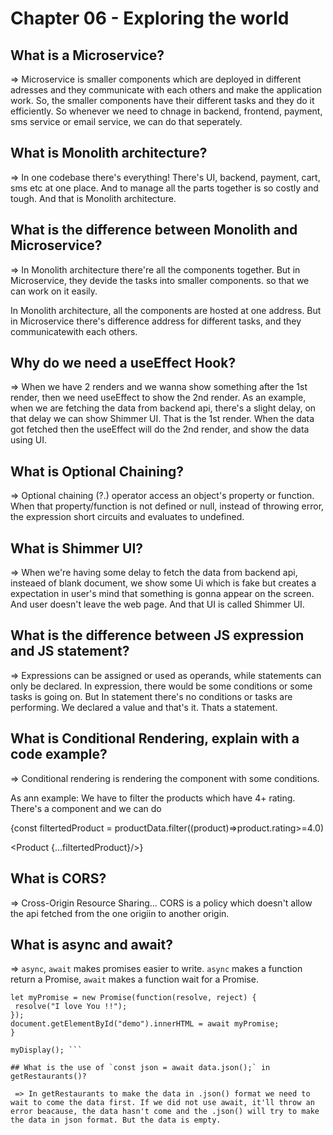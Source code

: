 # Chapter 06 - Exploring the world

## What is a Microservice?

 => Microservice is smaller components which are deployed in different adresses and they communicate with each others and make the application work. So, the smaller components have their different tasks and they do it efficiently. So whenever we need to chnage in backend, frontend, payment, sms service or email service, we can do that seperately.

## What is Monolith architecture?

 => In one codebase there's everything! There's UI, backend, payment, cart, sms etc at one place. And to manage all the parts together is so costly and tough. And that is Monolith architecture.

## What is the difference between Monolith and Microservice?

 => In Monolith architecture there're all the components together. But in Microservice, they devide the tasks into smaller components. so that we can work on it easily.

 In Monolith architecture, all the components are hosted at one address. But in Microservice there's difference address for different tasks, and they communicatewith each others.

## Why do we need a useEffect Hook?

 => When we have 2 renders and we wanna show something after the 1st render, then we need useEffect to show the 2nd render. As an example, when we are fetching the data from backend api, there's a slight delay, on that delay we can show Shimmer UI. That is the 1st render. When the data got fetched then the useEffect will do the 2nd render, and show the data using UI.

## What is Optional Chaining?

 => Optional chaining (?.) operator access an object's property or function. When that property/function is not defined or null, instead of throwing error, the expression short circuits and evaluates to undefined.

## What is Shimmer UI?

 => When we're having some delay to fetch the data from backend api, insteaed of blank document, we show some Ui which is fake but creates a expectation in user's mind that something is gonna appear on the screen. And user doesn't leave the web page. And that UI is called Shimmer UI.

## What is the difference between JS expression and JS statement?

 => Expressions can be assigned or used as operands, while statements can only be declared. In expression, there would be some conditions or some tasks is going on. But In statement there's no conditions or tasks are performing. We declared a value and that's it. Thats a statement.

## What is Conditional Rendering, explain with a code example?

 => Conditional rendering is rendering the component with some conditions.

 As ann example: We have to filter the products which have 4+ rating. There's a <Product/> component and we can do

 {const filtertedProduct = productData.filter((product)=>product.rating>=4.0)

 <Product {...filtertedProduct}/>}

## What is CORS?

 => Cross-Origin Resource Sharing... CORS is a policy which doesn't allow the api fetched from the one origiin to another origin.

## What is async and await?

=> `async`, `await` makes promises easier to write. `async` makes a function return a Promise, `await` makes a function wait for a Promise.

```async function myDisplay() {
let myPromise = new Promise(function(resolve, reject) {
 resolve("I love You !!");
});
document.getElementById("demo").innerHTML = await myPromise;
}

myDisplay(); ```

## What is the use of `const json = await data.json();` in getRestaurants()?

 => In getRestaurants to make the data in .json() format we need to wait to come the data first. If we did not use await, it'll throw an error beacause, the data hasn't come and the .json() will try to make the data in json format. But the data is empty. 

